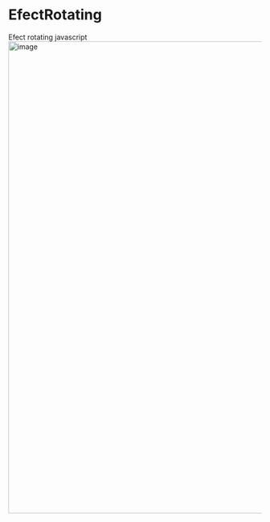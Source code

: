 # EfectRotating
Efect rotating javascript
<img width="939" alt="image" src="https://user-images.githubusercontent.com/10648800/183454312-0aa89dd9-185e-4554-b36a-dc74062e6aa8.png">
